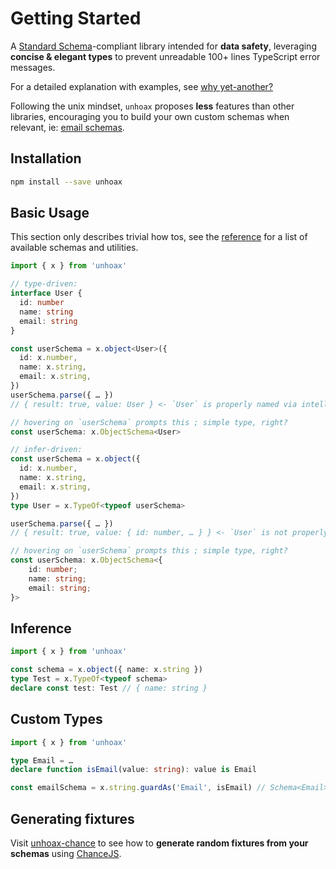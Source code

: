 # Getting Started

A [Standard Schema](https://standardschema.dev/)-compliant library intended for **data safety**, leveraging **concise & elegant types** to prevent unreadable 100+ lines TypeScript error messages.

For a detailed explanation with examples, see [why yet-another?](./why-yet-another.md)

Following the unix mindset, `unhoax` proposes **less** features than other libraries, encouraging you to build your own custom schemas when relevant, ie: [email schemas](#custom-types).

## Installation

```sh
npm install --save unhoax
```

## Basic Usage

This section only describes trivial how tos, see the [reference](/schemas) for a list of available schemas and utilities.

```ts
import { x } from 'unhoax'

// type-driven:
interface User {
  id: number
  name: string
  email: string
}

const userSchema = x.object<User>({
  id: x.number,
  name: x.string,
  email: x.string,
})
userSchema.parse({ … })
// { result: true, value: User } <- `User` is properly named via intellisense

// hovering on `userSchema` prompts this ; simple type, right?
const userSchema: x.ObjectSchema<User>

// infer-driven:
const userSchema = x.object({
  id: x.number,
  name: x.string,
  email: x.string,
})
type User = x.TypeOf<typeof userSchema>

userSchema.parse({ … })
// { result: true, value: { id: number, … } } <- `User` is not properly named

// hovering on `userSchema` prompts this ; simple type, right?
const userSchema: x.ObjectSchema<{
    id: number;
    name: string;
    email: string;
}>
```

## Inference

```ts
import { x } from 'unhoax'

const schema = x.object({ name: x.string })
type Test = x.TypeOf<typeof schema>
declare const test: Test // { name: string }
```

<!-- ## Transforming Data

Use the `x.map(mapper)` function:

```ts
import { x } from 'unhoax'

const upperCaseString = x.string.map((string) => string.toUpperCase())
```

## Refinements

Checkout the [reference](/reference) for built-in refinements.

### With predicates – `isX(value: T): boolean`

```ts
import { x } from 'unhoax'
import { isEmail } from 'is-email'

const emailSchema = x.string.refine('Email', isEmail)
```
-->

## Custom Types

```ts
import { x } from 'unhoax'

type Email = …
declare function isEmail(value: string): value is Email

const emailSchema = x.string.guardAs('Email', isEmail) // Schema<Email>
```

## Generating fixtures

Visit [unhoax-chance](https://sacdenoeuds.github.io/unhoax-chance/) to see how to **generate random fixtures from your schemas** using [ChanceJS](https://chancejs.com/).
